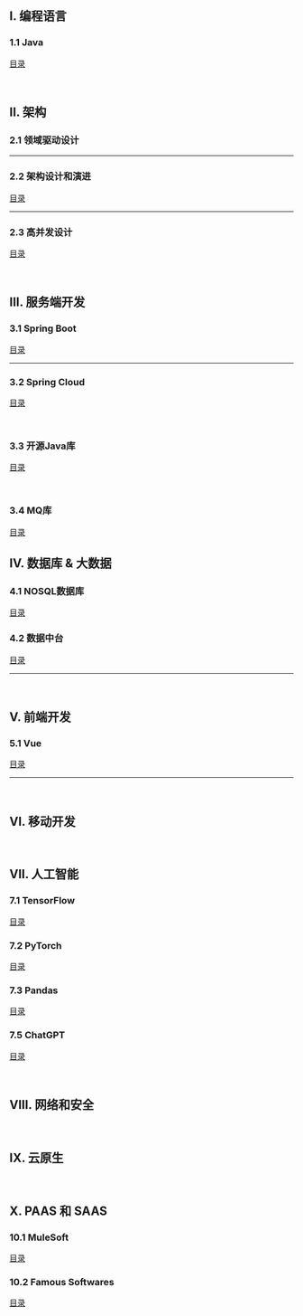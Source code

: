 ## I. 编程语言

### 1.1 Java

[目录](1_Program/Java/README.md)

&nbsp;

## II. 架构

### 2.1 领域驱动设计

<hr>

### 2.2 架构设计和演进

[目录](2_Architecture/Evolution/README.md)

<hr>

### 2.3 高并发设计

[目录](2_Architecture/Concurrency/README.md)

&nbsp;

## III. 服务端开发

### 3.1 Spring Boot

[目录](3_Server/SpringBoot/README.md)

<hr>

### 3.2 Spring Cloud

[目录](3_Server/SpringCloud/README.md)

&nbsp;

### 3.3 开源Java库

[目录](3_Server/JavaLib/README.md)

&nbsp;

### 3.4 MQ库

[目录](3_Server/MQ/README.md)

## IV. 数据库 & 大数据

### 4.1 NOSQL数据库

[目录](4_Database/NoSql/README.md)

### 4.2 数据中台

[目录](4_BigData/DataMiddlePlatform/README.md)

<hr>

&nbsp;

## V. 前端开发

### 5.1 Vue

[目录](5_Front/Vue/README.md)

<hr>

&nbsp;

## VI. 移动开发

&nbsp;

## VII. 人工智能

### 7.1 TensorFlow

[目录](7_AI/TensorFlow/Catalog.md)

### 7.2 PyTorch

[目录](7_AI/PyTorch/README.md)

### 7.3 Pandas

[目录](7_AI/Pandas/README.md)

### 7.5 ChatGPT

[目录](7_AI/ChatGPT/README.md)

&nbsp;

## VIII. 网络和安全

&nbsp;

## IX. 云原生

&nbsp;

## X. PAAS 和 SAAS

### 10.1 MuleSoft

[目录](10_PAAS/MuleSoft/README.md)

### 10.2 Famous Softwares

[目录](10_PAAS/Famous/README.md)


